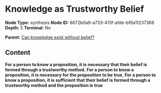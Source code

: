 # Knowledge as Trustworthy Belief

**Node Type:** synthesis
**Node ID:** 6672b0a9-a733-413f-afde-bf6a11237368
**Depth:** 5
**Terminal:** No

**Parent:** [Can knowledge exist without belief?](can-knowledge-exist-without-belief-antithesis-3cc4dbf0-111a-4a37-9961-ae29f3fef0b8.md)

## Content

**For a person to know a proposition, it is necessary that their belief is formed through a trustworthy method**, **For a person to know a proposition, it is necessary for the proposition to be true**, **For a person to know a proposition, it is sufficient that their belief is formed through a trustworthy method and the proposition is true**
